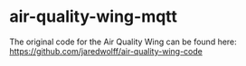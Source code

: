 # air-quality-wing-mqtt

The original code for the Air Quality Wing can be found here: https://github.com/jaredwolff/air-quality-wing-code
